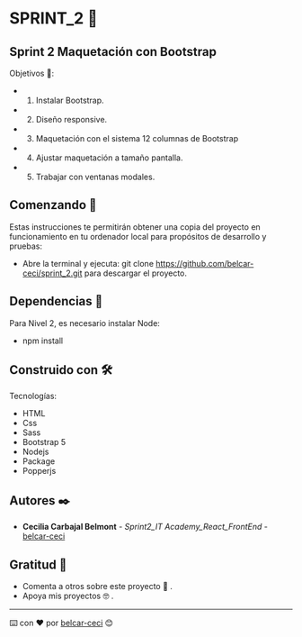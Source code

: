 # SPRINT_2 📌
## Sprint 2 Maquetación con Bootstrap 

Objetivos 🔩: 

* 1. Instalar Bootstrap. 
* 2. Diseño responsive. 
* 3. Maquetación con el sistema 12 columnas de Bootstrap 
* 4. Ajustar maquetación a tamaño pantalla. 
* 5. Trabajar con ventanas modales. 

## Comenzando 🚀

Estas instrucciones te permitirán obtener una copia del proyecto en funcionamiento en tu ordenador local para propósitos de desarrollo y pruebas:

- Abre la terminal y ejecuta: git clone https://github.com/belcar-ceci/sprint_2.git para descargar el proyecto.

## Dependencias 🔧

Para Nivel 2, es necesario instalar Node:

* npm install

## Construido con 🛠️

Tecnologías:
- HTML
- Css
- Sass
- Bootstrap 5
- Nodejs
- Package
- Popperjs


## Autores  ✒️

* **Cecilia Carbajal Belmont** - *Sprint2_IT Academy_React_FrontEnd* - [belcar-ceci](https://github.com/belcar-ceci)



## Gratitud 🎁

* Comenta a otros sobre este proyecto 📢 .
* Apoya mis proyectos 🤓 .




---
⌨️ con ❤️ por [belcar-ceci](https://github.com/belcar-ceci) 😊